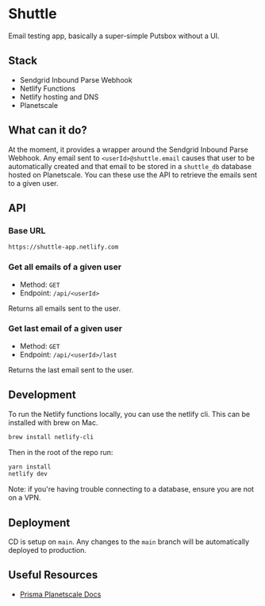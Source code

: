 # Shuttle

Email testing app, basically a super-simple Putsbox without a UI.

## Stack

- Sendgrid Inbound Parse Webhook
- Netlify Functions
- Netlify hosting and DNS
- Planetscale

## What can it do?

At the moment, it provides a wrapper around the Sendgrid Inbound Parse Webhook. Any email sent to `<userId>@shuttle.email` causes that user to be automatically created and that email to be stored in a `shuttle_db` database hosted on Planetscale. You can these use the API to retrieve the emails sent to a given user.

## API

### Base URL

`https://shuttle-app.netlify.com`

### Get all emails of a given user

- Method: `GET`
- Endpoint: `/api/<userId>`

Returns all emails sent to the user.

### Get last email of a given user

- Method: `GET`
- Endpoint: `/api/<userId>/last`

Returns the last email sent to the user.

## Development

To run the Netlify functions locally, you can use the netlify cli. This can be installed with brew on Mac.
```sh
brew install netlify-cli
```

Then in the root of the repo run:
```sh
yarn install
netlify dev
```

Note: if you're having trouble connecting to a database, ensure you are not on a VPN.

## Deployment

CD is setup on `main`. Any changes to the `main` branch will be automatically deployed to production.

## Useful Resources

- [Prisma Planetscale Docs](https://www.prisma.io/docs/guides/database/planetscale)